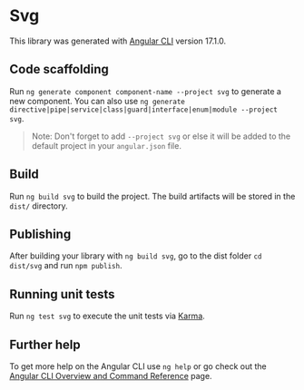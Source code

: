 # Svg

This library was generated with [Angular CLI](https://github.com/angular/angular-cli) version 17.1.0.

## Code scaffolding

Run `ng generate component component-name --project svg` to generate a new component. You can also use `ng generate directive|pipe|service|class|guard|interface|enum|module --project svg`.
> Note: Don't forget to add `--project svg` or else it will be added to the default project in your `angular.json` file. 

## Build

Run `ng build svg` to build the project. The build artifacts will be stored in the `dist/` directory.

## Publishing

After building your library with `ng build svg`, go to the dist folder `cd dist/svg` and run `npm publish`.

## Running unit tests

Run `ng test svg` to execute the unit tests via [Karma](https://karma-runner.github.io).

## Further help

To get more help on the Angular CLI use `ng help` or go check out the [Angular CLI Overview and Command Reference](https://angular.io/cli) page.
